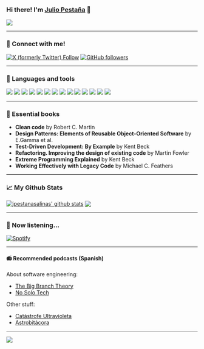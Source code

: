 ### Hi there! I'm [Julio Pestaña][website] 👋

[<img src="https://storage.googleapis.com/gweb-uniblog-publish-prod/original_images/Dino_non-birthday_version.gif"/>](https://github.com/jpestanasalinas)

---

### :electric_plug: Connect with me!

[![X (formerly Twitter) Follow](https://img.shields.io/twitter/follow/:jpestanasalinas)](https://twitter.com/jpestanasalinas)
[![GitHub followers](https://img.shields.io/github/followers/jpestanasalinas)](https://github.com/jpestanasalinas)

---

### :rocket: Languages and tools

[<img src="https://user-images.githubusercontent.com/58487514/106355097-3a07d200-62f6-11eb-9754-fc4aba9536d5.png"/>](https://www.java.com/)
[<img src="https://user-images.githubusercontent.com/58487514/106355130-69b6da00-62f6-11eb-8bfa-91a077c9a8af.png"/>](https://kotlinlang.org/)
[<img src="https://user-images.githubusercontent.com/58487514/106355114-50159280-62f6-11eb-9561-d0e1c29d9643.png"/>](https://spring.io/)
[<img src="https://user-images.githubusercontent.com/58487514/106355150-80f5c780-62f6-11eb-89dd-07dabfa8d6c4.png"/>](https://www.python.org/)
[<img src="https://user-images.githubusercontent.com/58487514/106355192-c9ad8080-62f6-11eb-8139-85befb072227.png"/>](https://www.javascript.com/)
[<img src="https://user-images.githubusercontent.com/58487514/106355215-e3e75e80-62f6-11eb-83e0-ef05a0cd98f3.png"/>](https://git-scm.com/)
[<img src="https://user-images.githubusercontent.com/58487514/106355247-05e0e100-62f7-11eb-93f7-f0013a515287.png"/>](https://www.jenkins.io/)
[<img src="https://user-images.githubusercontent.com/58487514/106355274-21e48280-62f7-11eb-9cbf-727215e6bfe2.png"/>](https://www.docker.com/)
[<img src="https://user-images.githubusercontent.com/58487514/106355299-3cb6f700-62f7-11eb-80c0-46976b404f38.png"/>](https://kubernetes.io/)
[<img src="https://user-images.githubusercontent.com/58487514/106355414-fc0bad80-62f7-11eb-96e0-d7a2c036913e.png"/>](https://www.ansible.com/)
[<img src="https://user-images.githubusercontent.com/58487514/106355568-21e58200-62f9-11eb-83ea-5f65561f7ce7.png"/>](https://www.oracle.com/)
[<img src="https://user-images.githubusercontent.com/58487514/106355631-928c9e80-62f9-11eb-9005-7e32534c5636.png"/>](https://www.mysql.com/)
[<img src="https://user-images.githubusercontent.com/58487514/106355658-c4056a00-62f9-11eb-9c88-2aabcc5dfce9.png"/>](https://www.postgresql.org/)
[<img src="https://user-images.githubusercontent.com/58487514/106355675-dbdcee00-62f9-11eb-8200-18630c51fb2a.png"/>](https://www.mongodb.com/)

---
### :green_book: Essential books

- **Clean code** by Robert C. Martin
- **Design Patterns:  Elements of Reusable Object-Oriented Software** by E.Gamma et al.
- **Test-Driven Development: By Example** by Kent Beck
- **Refactoring. Improving the design of existing code** by Martin Fowler
- **Extreme Programming Explained** by Kent Beck
- **Working Effectively with Legacy Code** by Michael C. Feathers



---

### :chart_with_upwards_trend: My Github Stats

<a href="https://github.com/jpestanasalinas">
<img align="center" alt="jpestanasalinas' github stats" 
    src="https://github-readme-stats.vercel.app/api?username=jpestanasalinas&show_icons=true&count_private=true&theme=vue-dark" /></a>
    
<a href="https://github.com/jpestanasalinas">
  <img align="center" src="https://github-readme-stats.vercel.app/api/top-langs/?username=jpestanasalinas&theme=vue-dark" />
</a>

---

### :musical_note: Now listening...

[![Spotify](https://spotifysongplaying.vercel.app/api/spotify)](https://open.spotify.com/user/1138888767)

---

#### :radio: Recommended podcasts (Spanish)

About software engineering:
- [The Big Branch Theory](https://open.spotify.com/show/0nEgeCdO0r6u1GjE3AkJM8?si=5GoUOOfKTeGGIYGJOa7qrA)
- [No Solo Tech](https://open.spotify.com/show/0FvdAzxX11y9GEvGH6Ke0u?si=hX_Vy4dgTZCKhXJwNnBvsQ)

Other stuff:
- [Catástrofe Ultravioleta](https://open.spotify.com/show/4STlCt9vD1jbazfNBRi1IN?si=6z7JXyU6RTi2QyxcVvx3kw)
- [Astrobitácora](https://open.spotify.com/show/5VF15wANqcSdMJXDJ2Hzg9?si=FijUVwu2QDuClzeJzKVNPw)

---

![](https://komarev.com/ghpvc/?username=jpestanasalinas&color=green&label=visitors)

[website]: https://twitter.com/jpestanasalinas
